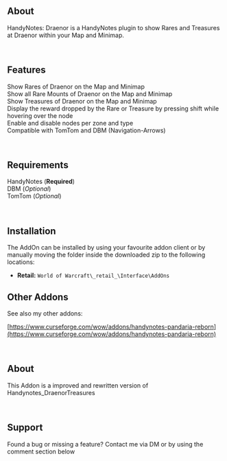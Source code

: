 ## About

HandyNotes: Draenor is a HandyNotes plugin to show Rares and Treasures at Draenor within your Map and Minimap.

 

## Features

Show Rares of Draenor on the Map and Minimap  
Show all Rare Mounts of Draenor on the Map and Minimap  
Show Treasures of Draenor on the Map and Minimap  
Display the reward dropped by the Rare or Treasure by pressing shift while hovering over the node  
Enable and disable nodes per zone and type  
Compatible with TomTom and DBM (Navigation-Arrows)

 

## Requirements

HandyNotes (**Required**)  
DBM (_Optional_)  
TomTom (_Optional_) 

 

## Installation

The AddOn can be installed by using your favourite addon client or by manually moving the folder inside the downloaded zip to the following locations:

*   **Retail:** `World of Warcraft\_retail_\Interface\AddOns`

## Other Addons

See also my other addons:

[https://www.curseforge.com/wow/addons/handynotes-pandaria-reborn](https://www.curseforge.com/wow/addons/handynotes-pandaria-reborn)

 

## About

This Addon is a improved and rewritten version of Handynotes\_DraenorTreasures

 

## Support

Found a bug or missing a feature? Contact me via DM or by using the comment section below
